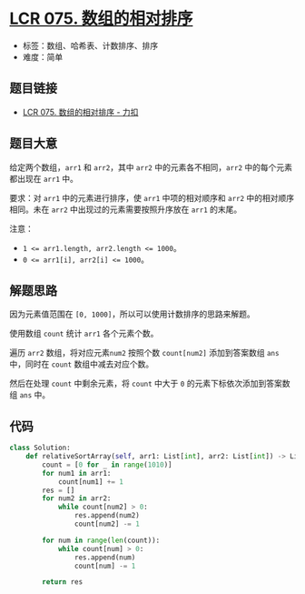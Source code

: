 # [LCR 075. 数组的相对排序](https://leetcode.cn/problems/0H97ZC/)

- 标签：数组、哈希表、计数排序、排序
- 难度：简单

## 题目链接

- [LCR 075. 数组的相对排序 - 力扣](https://leetcode.cn/problems/0H97ZC/)

## 题目大意

给定两个数组，`arr1` 和 `arr2`，其中 `arr2` 中的元素各不相同，`arr2` 中的每个元素都出现在 `arr1` 中。

要求：对 `arr1` 中的元素进行排序，使 `arr1` 中项的相对顺序和 `arr2` 中的相对顺序相同。未在 `arr2` 中出现过的元素需要按照升序放在 `arr1` 的末尾。

注意：

- `1 <= arr1.length, arr2.length <= 1000`。
- `0 <= arr1[i], arr2[i] <= 1000`。

## 解题思路

因为元素值范围在 `[0, 1000]`，所以可以使用计数排序的思路来解题。

使用数组 `count` 统计 `arr1` 各个元素个数。

遍历 `arr2` 数组，将对应元素`num2` 按照个数 `count[num2]` 添加到答案数组 `ans` 中，同时在 `count` 数组中减去对应个数。

然后在处理 `count` 中剩余元素，将 `count` 中大于 `0` 的元素下标依次添加到答案数组 `ans` 中。

## 代码

```python
class Solution:
    def relativeSortArray(self, arr1: List[int], arr2: List[int]) -> List[int]:
        count = [0 for _ in range(1010)]
        for num1 in arr1:
            count[num1] += 1
        res = []
        for num2 in arr2:
            while count[num2] > 0:
                res.append(num2)
                count[num2] -= 1

        for num in range(len(count)):
            while count[num] > 0:
                res.append(num)
                count[num] -= 1

        return res
```

